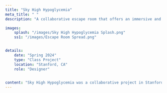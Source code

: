 ```yaml
---
title: "Sky High Hypoglycemia"
meta_title: " "
description: "A collaborative escape room that offers an immersive and engaging experience."

images: 
    splash: "/images/Sky High Hypoglycemia Splash.png"
    ss1: "/images/Escape Room Spread.png"


details: 
    date: "Spring 2024"
    type: "Class Project"
    location: "Stanford, CA"
    role: "Designer"
    

content: "Sky High Hypoglycemia was a collaborative project in Stanford's DESIGN 1 Course. <br> See the final report below:"
---
```

